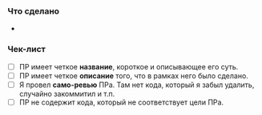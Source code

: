### Что сделано

-

### Чек-лист

- [ ] ПР имеет четкое **название**, короткое и описывающее его суть.
- [ ] ПР имеет четкое **описание** того, что в рамках него было сделано.
- [ ] Я провел **само-ревью** ПРа. Там нет кода, который я забыл удалить, случайно закоммитил и т.п.
- [ ] ПР не содержит кода, который не соответствует цели ПРа.
